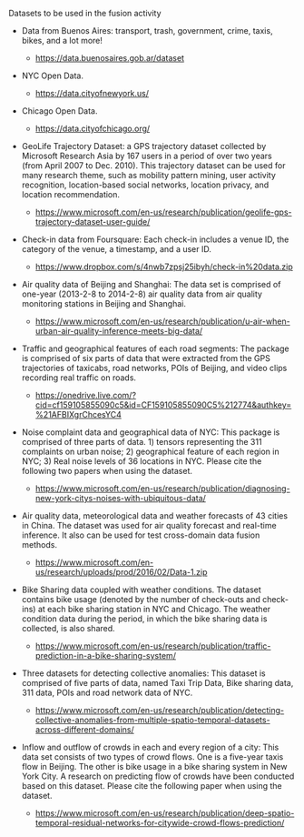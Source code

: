 Datasets to be used in the fusion activity

* Data from Buenos Aires: transport, trash, government, crime, taxis, bikes, and a lot more!
  * https://data.buenosaires.gob.ar/dataset

* NYC Open Data.
  * https://data.cityofnewyork.us/

* Chicago Open Data.
  * https://data.cityofchicago.org/ 

* GeoLife Trajectory Dataset: a GPS trajectory dataset collected by Microsoft Research Asia by 167 users in a period of over two years (from April 2007 to Dec. 2010). This trajectory dataset can be used for many research theme, such as mobility pattern mining, user activity recognition, location-based social networks, location privacy, and location recommendation.
  * https://www.microsoft.com/en-us/research/publication/geolife-gps-trajectory-dataset-user-guide/
  
* Check-in data from Foursquare: Each check-in includes a venue ID, the category of the venue, a timestamp, and a user ID.
  * https://www.dropbox.com/s/4nwb7zpsj25ibyh/check-in%20data.zip

* Air quality data of Beijing and Shanghai: The data set is comprised of one-year (2013-2-8 to 2014-2-8) air quality data from air quality monitoring stations in Beijing and Shanghai.
  * https://www.microsoft.com/en-us/research/publication/u-air-when-urban-air-quality-inference-meets-big-data/
  
* Traffic and geographical features of each road segments: The package is comprised of six parts of data that were extracted from the GPS trajectories of taxicabs, road networks, POIs of Beijing, and video clips recording real traffic on roads.
  * https://onedrive.live.com/?cid=cf159105855090c5&id=CF159105855090C5%212774&authkey=%21AFBIXgrChcesYC4
  
* Noise complaint data and geographical data of NYC: This package is comprised of three parts of data. 1) tensors representing the 311 complaints on urban noise; 2) geographical feature of each region in NYC; 3) Real noise levels of 36 locations in NYC. Please cite the following two papers when using the dataset.
  * https://www.microsoft.com/en-us/research/publication/diagnosing-new-york-citys-noises-with-ubiquitous-data/

* Air quality data, meteorological data and weather forecasts of 43 cities in China. The dataset was used for air quality forecast and real-time inference. It also can be used for test cross-domain data fusion methods.
  * https://www.microsoft.com/en-us/research/uploads/prod/2016/02/Data-1.zip
  
* Bike Sharing data coupled with weather conditions. The dataset contains bike usage (denoted by the number of check-outs and check-ins) at each bike sharing station in NYC and Chicago. The weather condition data during the period, in which the bike sharing data is collected, is also shared.
  * https://www.microsoft.com/en-us/research/publication/traffic-prediction-in-a-bike-sharing-system/
  
* Three datasets for detecting collective anomalies: This dataset is comprised of five parts of data, named Taxi Trip Data, Bike sharing data, 311 data, POIs and road network data of NYC.
  * https://www.microsoft.com/en-us/research/publication/detecting-collective-anomalies-from-multiple-spatio-temporal-datasets-across-different-domains/
  
* Inflow and outflow of crowds in each and every region of a city: This data set consists of two types of crowd flows. One is a five-year taxis flow in Beijing. The other is bike usage in a bike sharing system in New York City. A research on predicting flow of crowds have been conducted based on this dataset. Please cite the following paper when using the dataset. 
  * https://www.microsoft.com/en-us/research/publication/deep-spatio-temporal-residual-networks-for-citywide-crowd-flows-prediction/


